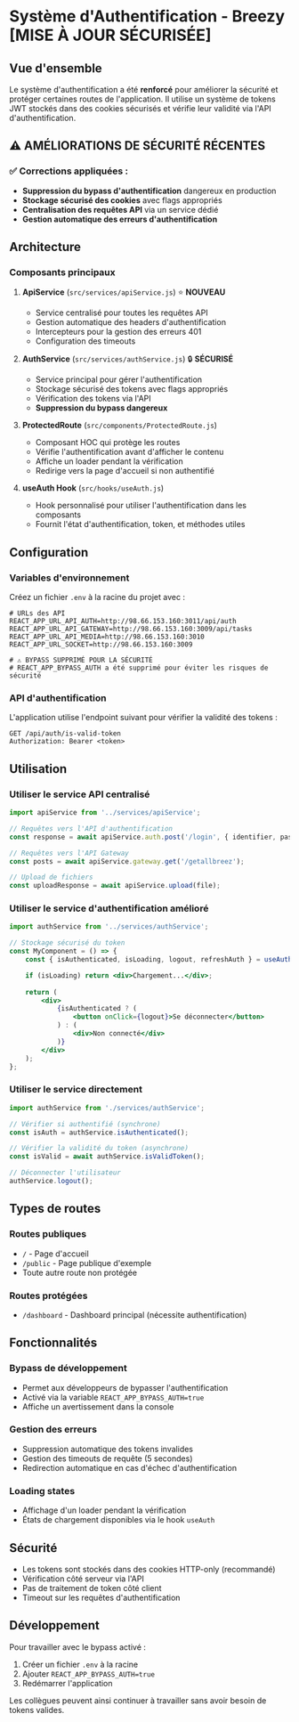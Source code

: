 # Système d'Authentification - Breezy [MISE À JOUR SÉCURISÉE]

## Vue d'ensemble

Le système d'authentification a été **renforcé** pour améliorer la sécurité et protéger certaines routes de l'application. Il utilise un système de tokens JWT stockés dans des cookies sécurisés et vérifie leur validité via l'API d'authentification.

## ⚠️ AMÉLIORATIONS DE SÉCURITÉ RÉCENTES

### ✅ Corrections appliquées :
- **Suppression du bypass d'authentification** dangereux en production
- **Stockage sécurisé des cookies** avec flags appropriés
- **Centralisation des requêtes API** via un service dédié
- **Gestion automatique des erreurs d'authentification**

## Architecture

### Composants principaux

1. **ApiService** (`src/services/apiService.js`) ⭐ **NOUVEAU**
   - Service centralisé pour toutes les requêtes API
   - Gestion automatique des headers d'authentification
   - Intercepteurs pour la gestion des erreurs 401
   - Configuration des timeouts

2. **AuthService** (`src/services/authService.js`) 🔒 **SÉCURISÉ**
   - Service principal pour gérer l'authentification
   - Stockage sécurisé des tokens avec flags appropriés
   - Vérification des tokens via l'API
   - **Suppression du bypass dangereux**

3. **ProtectedRoute** (`src/components/ProtectedRoute.js`)
   - Composant HOC qui protège les routes
   - Vérifie l'authentification avant d'afficher le contenu
   - Affiche un loader pendant la vérification
   - Redirige vers la page d'accueil si non authentifié

4. **useAuth Hook** (`src/hooks/useAuth.js`)
   - Hook personnalisé pour utiliser l'authentification dans les composants
   - Fournit l'état d'authentification, token, et méthodes utiles

## Configuration

### Variables d'environnement

Créez un fichier `.env` à la racine du projet avec :

```env
# URLs des API
REACT_APP_URL_API_AUTH=http://98.66.153.160:3011/api/auth
REACT_APP_URL_API_GATEWAY=http://98.66.153.160:3009/api/tasks
REACT_APP_URL_API_MEDIA=http://98.66.153.160:3010
REACT_APP_URL_SOCKET=http://98.66.153.160:3009

# ⚠️ BYPASS SUPPRIMÉ POUR LA SÉCURITÉ
# REACT_APP_BYPASS_AUTH a été supprimé pour éviter les risques de sécurité
```

### API d'authentification

L'application utilise l'endpoint suivant pour vérifier la validité des tokens :

```
GET /api/auth/is-valid-token
Authorization: Bearer <token>
```

## Utilisation

### Utiliser le service API centralisé

```jsx
import apiService from '../services/apiService';

// Requêtes vers l'API d'authentification
const response = await apiService.auth.post('/login', { identifier, password });

// Requêtes vers l'API Gateway
const posts = await apiService.gateway.get('/getallbreez');

// Upload de fichiers
const uploadResponse = await apiService.upload(file);
```

### Utiliser le service d'authentification amélioré

```jsx
import authService from '../services/authService';

// Stockage sécurisé du token
const MyComponent = () => {
    const { isAuthenticated, isLoading, logout, refreshAuth } = useAuth();

    if (isLoading) return <div>Chargement...</div>;
    
    return (
        <div>
            {isAuthenticated ? (
                <button onClick={logout}>Se déconnecter</button>
            ) : (
                <div>Non connecté</div>
            )}
        </div>
    );
};
```

### Utiliser le service directement

```jsx
import authService from './services/authService';

// Vérifier si authentifié (synchrone)
const isAuth = authService.isAuthenticated();

// Vérifier la validité du token (asynchrone)
const isValid = await authService.isValidToken();

// Déconnecter l'utilisateur
authService.logout();
```

## Types de routes

### Routes publiques
- `/` - Page d'accueil
- `/public` - Page publique d'exemple
- Toute autre route non protégée

### Routes protégées
- `/dashboard` - Dashboard principal (nécessite authentification)

## Fonctionnalités

### Bypass de développement
- Permet aux développeurs de bypasser l'authentification
- Activé via la variable `REACT_APP_BYPASS_AUTH=true`
- Affiche un avertissement dans la console

### Gestion des erreurs
- Suppression automatique des tokens invalides
- Gestion des timeouts de requête (5 secondes)
- Redirection automatique en cas d'échec d'authentification

### Loading states
- Affichage d'un loader pendant la vérification
- États de chargement disponibles via le hook `useAuth`

## Sécurité

- Les tokens sont stockés dans des cookies HTTP-only (recommandé)
- Vérification côté serveur via l'API
- Pas de traitement de token côté client
- Timeout sur les requêtes d'authentification

## Développement

Pour travailler avec le bypass activé :

1. Créer un fichier `.env` à la racine
2. Ajouter `REACT_APP_BYPASS_AUTH=true`
3. Redémarrer l'application

Les collègues peuvent ainsi continuer à travailler sans avoir besoin de tokens valides. 